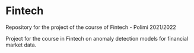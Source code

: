# Fintech
Repository for the project of the course of Fintech - Polimi 2021/2022

Project for the course in Fintech on anomaly detection models for financial market data.
